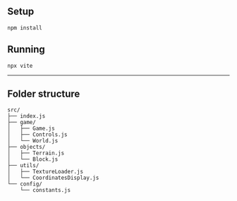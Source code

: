 ## Setup

```
npm install
```

## Running

```
npx vite
```

----

## Folder structure
```
src/
├── index.js
├── game/
│   ├── Game.js
│   ├── Controls.js
│   └── World.js
├── objects/
│   ├── Terrain.js
│   └── Block.js
├── utils/
│   ├── TextureLoader.js
│   └── CoordinatesDisplay.js
└── config/
    └── constants.js
```